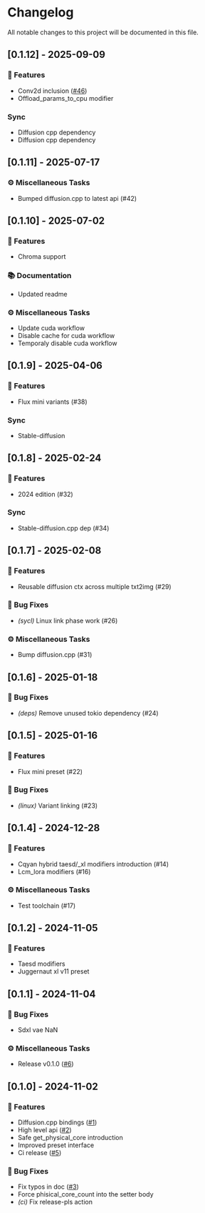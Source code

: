 # Changelog

All notable changes to this project will be documented in this file.

## [0.1.12] - 2025-09-09

### 🚀 Features

- Conv2d inclusion ([#46](https://github.com/newfla/diffusion-rs/pull/46))
- Offload_params_to_cpu modifier

### Sync

- Diffusion cpp dependency
- Diffusion cpp dependency

<!-- generated by git-cliff -->
## [0.1.11] - 2025-07-17

### ⚙️ Miscellaneous Tasks

- Bumped diffusion.cpp to latest api (#42)

<!-- generated by git-cliff -->
## [0.1.10] - 2025-07-02

### 🚀 Features

- Chroma support

### 📚 Documentation

- Updated readme

### ⚙️ Miscellaneous Tasks

- Update cuda workflow
- Disable cache for cuda workflow
- Temporaly disable cuda workflow

<!-- generated by git-cliff -->
## [0.1.9] - 2025-04-06

### 🚀 Features

- Flux mini variants (#38)

### Sync

- Stable-diffusion

<!-- generated by git-cliff -->
## [0.1.8] - 2025-02-24

### 🚀 Features

- 2024 edition (#32)

### Sync

- Stable-diffusion.cpp dep (#34)

<!-- generated by git-cliff -->
## [0.1.7] - 2025-02-08

### 🚀 Features

- Reusable diffusion ctx across multiple txt2img (#29)

### 🐛 Bug Fixes

- *(sycl)* Linux link phase work (#26)

### ⚙️ Miscellaneous Tasks

- Bump diffusion.cpp (#31)

<!-- generated by git-cliff -->
## [0.1.6] - 2025-01-18

### 🐛 Bug Fixes

- *(deps)* Remove unused tokio dependency (#24)

<!-- generated by git-cliff -->
## [0.1.5] - 2025-01-16

### 🚀 Features

- Flux mini preset (#22)

### 🐛 Bug Fixes

- *(linux)* Variant linking (#23)

<!-- generated by git-cliff -->
## [0.1.4] - 2024-12-28

### 🚀 Features

- Cqyan hybrid taesd/_xl modifiers introduction (#14)
- Lcm_lora modifiers (#16)

### ⚙️ Miscellaneous Tasks

- Test toolchain (#17)

<!-- generated by git-cliff -->
<!-- generated by git-cliff -->
## [0.1.2] - 2024-11-05

### 🚀 Features

- Taesd modifiers
- Juggernaut xl v11 preset

<!-- generated by git-cliff -->
## [0.1.1] - 2024-11-04

### 🐛 Bug Fixes

- Sdxl vae NaN

### ⚙️ Miscellaneous Tasks

- Release v0.1.0 ([#6](https://github.com/newfla/diffusion-rs/pull/6))

<!-- generated by git-cliff -->
## [0.1.0] - 2024-11-02

### 🚀 Features

- Diffusion.cpp bindings ([#1](https://github.com/newfla/diffusion-rs/pull/1))
- High level api ([#2](https://github.com/newfla/diffusion-rs/pull/2))
- Safe get_physical_core introduction
- Improved preset interface
- Ci release ([#5](https://github.com/newfla/diffusion-rs/pull/5))

### 🐛 Bug Fixes

- Fix typos in doc ([#3](https://github.com/newfla/diffusion-rs/pull/3))
- Force phisical_core_count into the setter body
- *(ci)* Fix release-pls action

<!-- generated by git-cliff -->
